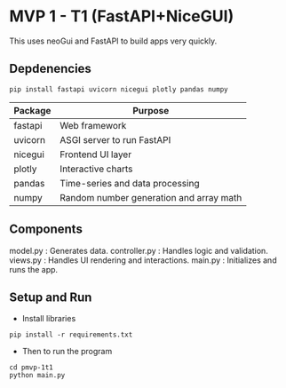 # MVP 1 - T1 (FastAPI+NiceGUI)
This uses neoGui and FastAPI to build apps very quickly.

## Depdenencies
```
pip install fastapi uvicorn nicegui plotly pandas numpy
```

| Package  | Purpose                                   |
|----------|-------------------------------------------|
| fastapi  | Web framework                             |
| uvicorn  | ASGI server to run FastAPI                |
| nicegui  | Frontend UI layer                         |
| plotly   | Interactive charts                        |
| pandas   | Time-series and data processing           |
| numpy    | Random number generation and array math   |



## Components

model.py		: Generates data.
controller.py	: Handles logic and validation.
views.py		: Handles UI rendering and interactions.
main.py			: Initializes and runs the app.


## Setup and Run

- Install libraries
```
pip install -r requirements.txt
```

- Then to run the program
```
cd pmvp-1t1
python main.py
```

